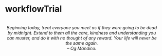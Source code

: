 # workflowTrial
<!-- QUOTE:START -->
<p align="center"><br><i>Beginning today, treat everyone you meet as if they were going to be dead by midnight. Extend to them all the care, kindness and understanding you can muster, and do it with no thought of any reward. Your life will never be the same again.</i><br><i>– Og Mandino.</i><br></p>
<!-- QUOTE:END -->

